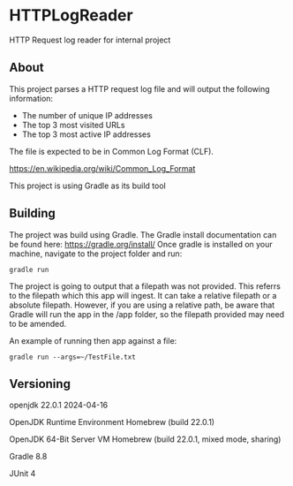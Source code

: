 # HTTPLogReader
HTTP Request log reader for internal project


## About

This project parses a HTTP request log file and will output the following information:

* The number of unique IP addresses
* The top 3 most visited URLs
* The top 3 most active IP addresses


The file is expected to be in Common Log Format (CLF).

https://en.wikipedia.org/wiki/Common_Log_Format

This project is using Gradle as its build tool

## Building

The project was build using Gradle.
The Gradle install documentation can be found here: https://gradle.org/install/
Once gradle is installed on your machine, navigate to the project folder and run:

```
gradle run
```

The project is going to output that a filepath was not provided. This referrs to the filepath which this app will ingest.
It can take a relative filepath or a absolute filepath. However, if you are using a relative path, be aware that Gradle will run the app in the /app folder, so the filepath provided may need to be amended.

An example of running then app against a file:

```
gradle run --args=~/TestFile.txt
```


## Versioning


openjdk 22.0.1 2024-04-16

OpenJDK Runtime Environment Homebrew (build 22.0.1)

OpenJDK 64-Bit Server VM Homebrew (build 22.0.1, mixed mode, sharing)

Gradle 8.8

JUnit 4


